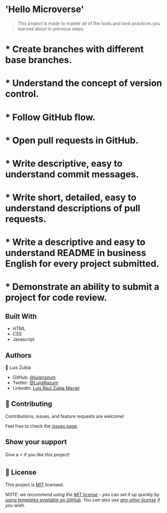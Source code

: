 # 'Hello Microverse'

> This project is made to master all of the tools and best practices you learned about in previous steps.

# * Create branches with different base branches.
# * Understand the concept of version control.
# * Follow GitHub flow.
# * Open pull requests in GitHub.
# * Write descriptive, easy to understand commit messages.
# * Write short, detailed, easy to understand descriptions of pull requests.
# * Write a descriptive and easy to understand README in business English for every project submitted.
# * Demonstrate an ability to submit a project for code review.

## Built With

- HTML
- CSS
- Javascript

## Authors

👤 Luis Zubia

- GitHub: [@luigirazum](https://github.com/luigirazum)
- Twitter: [@LuigiRazum](https://twitter.com/LuigiRazum)
- LinkedIn: [Luis Raul Zubia Maciel](https://linkedin.com/in/luiszubia)

## 🤝 Contributing

Contributions, issues, and feature requests are welcome!

Feel free to check the [issues page](../../issues/).

## Show your support

Give a ⭐️ if you like this project!

## 📝 License

This project is [MIT](./LICENSE) licensed.

_NOTE: we recommend using the [MIT license](https://choosealicense.com/licenses/mit/) - you can set it up quickly by [using templates available on GitHub](https://docs.github.com/en/communities/setting-up-your-project-for-healthy-contributions/adding-a-license-to-a-repository). You can also use [any other license](https://choosealicense.com/licenses/) if you wish._
